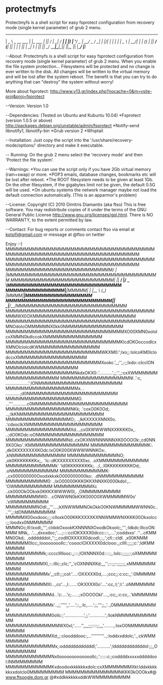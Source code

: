 # protectmyfs
Protectmyfs is a shell script for easy fsprotect configuration from recovery mode (single kernel parameter) of grub 2 menu.

 ____            _            _   __  __       _____ ____  
|  _ \ _ __ ___ | |_ ___  ___| |_|  \/  |_   _|  ___/ ___| 
| |_) | '__/ _ \| __/ _ \/ __| __| |\/| | | | | |_  \___ \ 
|  __/| | | (_) | ||  __/ (__| |_| |  | | |_| |  _|  ___) |
|_|   |_|  \___/ \__\___|\___|\__|_|  |_|\__, |_|   |____/ 
                                         |___/             

 
--About:
 Protectmyfs is a shell script for easy fsprotect configuration from recovery mode (single kernel parameter) of grub 2 menu.
 When you enable the file system protection...
 Filesystems will be protected and no change is ever written to the disk.
 All changes will be written to the virtual memory and will be lost after the system reboot.
 The benefit is that you can try to do anything that can "destroy" the system without worry!

 More about fsprotect: http://www.v13.gr/index.php?nocache=0&m=vsite-proj&proj=fsprotect


--Version:
 Version 1.0


--Dependencies:
 (Tested on Ubuntu and Kubuntu 10.04)
 *Fsprotect (version 1.0.5 or above)
    http://packages.debian.org/unstable/admin/fsprotect
 *Notify-send
    libnotify1, libnotify-bin
 *Grub version 2
 *Whiptail


--Installation:
 Just copy the script into the '/usr/share/recovery-mode/options/' directory and make it executable.


-- Running:
 On the grub 2 menu select the 'recovery mode' and then 'Protect the file system'.


--Warnings:
  *You can use the script only if you have 2Gb virtual memory (ram+swap) or more.
  *POP3 emails, database changes, bookmarks etc will be lost after reboot.
  *The ROOT filesystem needs to be given at least 1Gb. On the other filesystem, if the gigabytes limit not be given, the default 0.5G will be used.
  *On ubuntu systems the network manager maybe not load the default connection automatically. (This is an apparmor's problem)

--License:
 Copyright (C) 2010 Dimitris Diamantis (aka ftso)
 This is free software. You may redistribute copies of it under the terms of the GNU General Public License <http://www.gnu.org/licenses/gpl.html>.
 There is NO WARRANTY, to the extent permitted by law.


--Contact:
 For bug reports or comments contact ftso via email at kotsifi@gmail.com or message at @ftso on twitter


Enjoy :-)
MMMMMMMMMMMMMMMMMMMMMMMMMMMMMMMMMMMMMMMMMMMMMMMMMMMMMMMMMMMMMMMMMMMMMMMMMM
MMMMMMMMMMMMMMMMMMMMMMMMMMMMMMMMMMMMMMMMMMMMMMMMMMMMMMMMMMMMMMMMMMMMMMMMMM
MMMMMMMMMMMMMMMMMMMMMMMMMMMM/ _| |MMMMMMMMMMMMMMMMMMMMMMMMMMMMMMMMMMMMMMMM
MMMMMMMMMMMMMMMMMMMMMMMMMMM| |_| __/ __|/ _ \MMMMMMMMMMMMMMMMMMMMMMMMMMMMM
MMMMMMMMMMMMMMM|_____|MMMMM|  _| |_\__ \ (_) |MMMM|_____|MMMMMMMMMMMMMMMMM
MMMMMMMMMMMMMMMMMMMMMMMMMMM|_|  \__|___/\___/MMMMMMMMMMMMMMMMMMMMMMMMMMMMM
MMMMMMMMMMMMMMMMMMMMMMMMMMMMMMMMMMMMMMMMMMWX0OXMMMMMMMMMMMMMMMMMMMMMMMMMMM	
MMMMMMMMMMMMMMMMMMMMMMMMMMMMMMMMMMMMMMMMNOdoloOMMMMMNX0kk0NMMMMMMMMMMMMMMM
MMMMMMMMMMMMMMMMMMMMMMMMMMMMMMMXO00XMN0xololcxXMMN0kdlccokXMMMMMMMMMMMMMMM
MMMMMMMMMMMMMMMMMMMMMMMMMMMMMMKlcdOKOoccodlcxXMNOlclolcdKWMMMMMMMMMMMMMMMM
MMMMMMMMMMMMMMMMMMMMMMMMMWKXM0:';lxo;;:lolcoKM0lclodccxXMMMMMMMMMMMMMMMMMM
MMMMMMMMMMMMMMMMMMMMMMMMMXookc.',,;'',;:;;lxdo::clcclONMMMMMMMMMMMMMMMMMMM
MMMMMMMMMMMMMMMMMMNkdxOKX0:.'...........',;,'.',;:cxXWMMMMMMMMMMMMMMMMMMMM
MMMMMMMMMMMMMMMMMMNl  .':c, ...................';lONMMMMMMMMMMMMMMMMMMMMMM
MMMMMMMMMMMMMMMMMMMx.    .         ............;d0NMMMMMMMMMMMMMMMMMMMMMMM
MMMMMMMMMMMMMMMMMMMO.        ...'''............c0MMMMMMMMMMMMMMMMMMMMMMMMM
MMMMMMMMMMMMMMMMMNKk;     .'coxO0K0Od;.     ..,;lkKNMMMMMMMMMMMMMMMMMMMMMM
MMMMMMMMMMMMMMMMMO;.    .,lkKXXXXXNNX0o.    .'cdxoclkXMMMMMMMMMMMMMMMMMMMM
MMMMMMMMMMMMMMMMMXd...,cx0XWWWWNXXKKKK0x,. ..;dO0KOdc:oONMMMMMMMMMMMMMMMMM
MMMMMMMMMMMMMMMMNd..cxOKXNWNNNNNNXK0OOOOk:,cd0NNXK0Oko'.:KMMMMMMMMMMMMMMMM
MMMMMMMMMMMMMMMK:. ,dk0XXXXXXXXKOdc:lxO0K000XWWWWNNKOx:. ,kNMMMMMMMMMMMMMM
MMMMMMMMMMMMMNO;   ,ok0KKKKKKKKx;,. 'lc::dKXXXXXXXXX0xc.  .oXMMMMMMMMMMMMM
MMMMMMMMMMMMMk'    'ld0KKKKKKKKk;. .;l,..l0KKKKKKKKKOd;.   .oNMMMMMMMMMMMM
MMMMMMMMMMMMK:     .,cx000000000OxodxkkxkO000000000ko:.     .dNMMMMMMMMMMM
MMMMMMMMMMM0:        .;lxO00000KKK0KKXNNXK0000kdol:,..       'OWMMMMMMMMMM
MMMMMMMMMMXc           ..ck000OkOOkxk0KKKXWWWW0l,.            ,OMMMMMMMMMM
MMMMMMMMMW0:.          .cONWWN0kKXK000O0XWMMMMMW0o'          .'xWMMMMMMMMM
MMMMMMMMNOdl:,,'''....;kXNWWMMNOkOkkO0KNWMMMMMWWNN0c....''',;:ldONMMMMMMMM
MMMMMX00xxdooc;;;:clloxkO00KKKXXXXKXNNWMMWNXKKK00Okxolcc:;;:loodxx0NMMMMMM
MMMNOc;lll:lxxdl;,''',:cldxkOxookKXNNNNXOxodkOkxolc;,''',:ldkdc:lllcoONMMM
MNk,. .'...,dxxxdoc;'....;::::cclOKXXXX0dccc::::,....';coddxxo' .''...cKMM
MN0Okd;.   ,oddddddol:,'';;,codllOXXXXX0dcodl:,:,.';cll:::cldl.   ,x00KNMM
MMMMMM0lcc;,loooooooollc:;'coooclOXXXXX0dclooo:,;cllll:;;;;;c:';ldKMMMMMMM
MMMMMMMMMMk;:cccclllllooc:,;:::;lOXNNNX0d:::::;,:lolc:;;;;;;:;oXMMMMMMMMMM
MMMMMMMMMMXl,::::lllc:;clc;'',,'cOXNNNXKd;,,,'';:::;;::;;;;;;,xMMMMMMMMMMM
MMMMMMMMMMMx',,;cll:;;;col:'....:OXXXXX0d,....;ccc;;:c:cc:,,':0MMMMMMMMMMM
MMMMMMMMMMMXl...,cc'...,l:......:OKXXXX0o'....':cc,:l;';l:'..oNMMMMMMMMMMM
MMMMMMMMMMMMd...'c:....'c;......;xOOOOOkl'....,:cc;,:c:cc,..'kMMMMMMMMMMMM
MMMMMMMMMMMMk'..,;,''''',,'.....';:,,:lc,.....';;,''';;,,'..,OMMMMMMMMMMMM
MMMMMMMMMMMM0ollc:;'................',;;'.............',:llokNMMMMMMMMMMMM
MMMMMMMMMMMMMMWX0xl;'......'',,,,;;;::::;;,,,'........,:loxO0NMMMMMMMMMMMM
MMMMMMMMMMMMXd;,;:cloodddooc:,...''''''''''..,:loddxxddolc;'.,:ckWMMMMMMMM
MMMMMMMMMMMMMx,:oddddddddddddl;'...........';lddddddddddddol:;;,,OMMMMMMMM
MMMMMMMMMMMMNxllooooooooooooollc;.'::::::c:;coddddxxxxxdddddool:lNMMMMMMMM
MMMMMMMMMMMMKxdoodxxkkkkkkxdolc:cxXMMMMMMMXkl:lddxkkkkkkxxdolclo0MMMMMMMMM
MMMMMMMMMMMMMMNKKK0kOOOkx#@ www.ftsoogle.dom.gr @#xddkkkkkkxddkWWMMMMMMMMM
